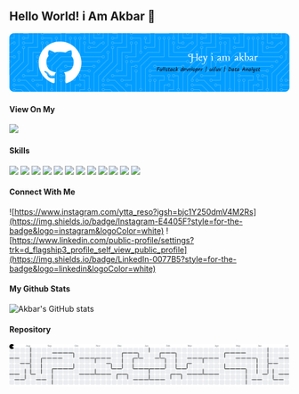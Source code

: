 ## Hello World! i Am Akbar 👋

![Akbar](github-header-image.png)

#### View On My <div align="center">

  <img src="https://profile-counter.glitch.me/AkbarZulM/count.svg?"  />
</div>

#### Skills

<img src="https://img.shields.io/badge/HTML5-E34F26?style=for-the-badge&logo=html5&logoColor=white" /> <img src="https://img.shields.io/badge/CSS3-1572B6?style=for-the-badge&logo=css3&logoColor=white" /> <img src="https://img.shields.io/badge/JavaScript-323330?style=for-the-badge&logo=javascript&logoColor=F7DF1E" /> <img src="https://img.shields.io/badge/json-5E5C5C?style=for-the-badge&logo=json&logoColor=white" /> <img src="https://img.shields.io/badge/React-20232A?style=for-the-badge&logo=react&logoColor=61DAFB" /> <img src="https://img.shields.io/badge/Tailwind_CSS-38B2AC?style=for-the-badge&logo=tailwind-css&logoColor=white" /> <img src="https://img.shields.io/badge/Node%20js-339933?style=for-the-badge&logo=nodedotjs&logoColor=white" /> <img src="https://img.shields.io/badge/Postman-FF6C37?style=for-the-badge&logo=Postman&logoColor=white" /> <img src="https://img.shields.io/badge/next%20js-000000?style=for-the-badge&logo=nextdotjs&logoColor=white" /> <img src="https://img.shields.io/badge/Express%20js-000000?style=for-the-badge&logo=express&logoColor=white" /> <img src="https://img.shields.io/badge/axios-671ddf?&style=for-the-badge&logo=axios&logoColor=white" /> <img src="https://img.shields.io/badge/PostgreSQL-316192?style=for-the-badge&logo=postgresql&logoColor=white" />

#### Connect With Me

![https://www.instagram.com/ytta_reso?igsh=bjc1Y250dmV4M2Rs](https://img.shields.io/badge/Instagram-E4405F?style=for-the-badge&logo=instagram&logoColor=white) ![https://www.linkedin.com/public-profile/settings?trk=d_flagship3_profile_self_view_public_profile](https://img.shields.io/badge/LinkedIn-0077B5?style=for-the-badge&logo=linkedin&logoColor=white)

#### My Github Stats

![Akbar's GitHub stats](https://github-readme-stats.vercel.app/api?username=AkbarZulM&show_icons=true&theme=tokyonight)

#### Repository

<picture>
  <source media="(prefers-color-scheme: dark)" srcset="https://raw.githubusercontent.com/AkbarZulM/AkbarZulM/output/pacman-contribution-graph-dark.svg">
  <source media="(prefers-color-scheme: light)" srcset="https://raw.githubusercontent.com/AkbarZulM/AkbarZulM/output/pacman-contribution-graph.svg">
  <img alt="pacman contribution graph" src="https://raw.githubusercontent.com/AkbarZulM/AkbarZulM/output/pacman-contribution-graph.svg">
</picture>

<!--
**AkbarZulM/AkbarZulM** is a ✨ _special_ ✨ repository because its `README.md` (this file) appears on your GitHub profile.

Here are some ideas to get you started:

- 🔭 I’m currently working on ...
- 🌱 I’m currently learning ...
- 👯 I’m looking to collaborate on ...
- 🤔 I’m looking for help with ...
- 💬 Ask me about ...
- 📫 How to reach me: ...
- 😄 Pronouns: ...
- ⚡ Fun fact: ...
  -->
